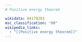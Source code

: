 ```yaml
---
# Positive energy theorem

wikidata: Q4179283
msc_classification: "00"
wikipedia_links:
  - "[[Positive energy theorem]]"
---
```

